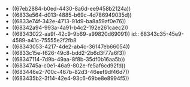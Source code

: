 - ((67eb2884-b0ed-4430-8a6d-ee9458b2124a))
- ((6833e564-d013-4885-b69c-4d786949035d))
- ((6833e74f-342e-4713-91d9-ba8a59af0e76))
- ((68342a94-993a-4a91-b4c2-192e261caec2))
- ((68343022-aa9f-42c9-9b69-a99820d69091))
  id:: 68343c35-45e9-4589-a41c-75555e2f2fb8
- ((68343053-4217-4de2-ab4c-36147eb66054))
- ((6833c15e-f626-49c8-bdd2-2b6d3f77a6f3))
- ((68347114-7d9b-49aa-8f8b-35df0b16aa5b))
- ((6834745a-c0e1-46a9-802e-fe5af6cd92fd))
- ((683446e2-700c-467b-82d3-46eef9df46d7))
- ((683435b2-3f14-42e4-93c6-69be8e8994f5))